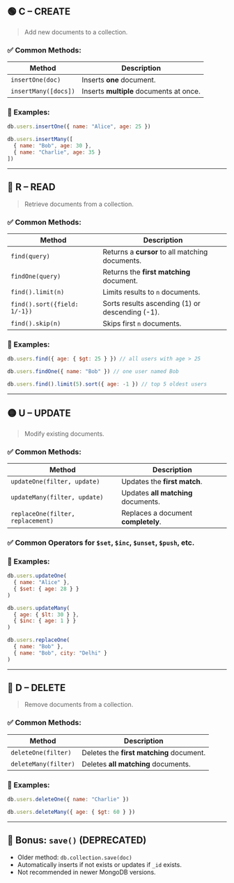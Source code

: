 ## 🟢 **C – CREATE**

> Add new documents to a collection.

### ✅ Common Methods:

| Method               | Description                             |
| -------------------- | --------------------------------------- |
| `insertOne(doc)`     | Inserts **one** document.               |
| `insertMany([docs])` | Inserts **multiple** documents at once. |

### 🔧 Examples:

```js
db.users.insertOne({ name: "Alice", age: 25 })

db.users.insertMany([
  { name: "Bob", age: 30 },
  { name: "Charlie", age: 35 }
])
```

---

## 🔵 **R – READ**

> Retrieve documents from a collection.

### ✅ Common Methods:

| Method                       | Description                                     |
| ---------------------------- | ----------------------------------------------- |
| `find(query)`                | Returns a **cursor** to all matching documents. |
| `findOne(query)`             | Returns the **first matching** document.        |
| `find().limit(n)`            | Limits results to `n` documents.                |
| `find().sort({field: 1/-1})` | Sorts results ascending (1) or descending (-1). |
| `find().skip(n)`             | Skips first `n` documents.                      |

### 🔧 Examples:

```js
db.users.find({ age: { $gt: 25 } }) // all users with age > 25

db.users.findOne({ name: "Bob" }) // one user named Bob

db.users.find().limit(5).sort({ age: -1 }) // top 5 oldest users
```

---

## 🟡 **U – UPDATE**

> Modify existing documents.

### ✅ Common Methods:

| Method                            | Description                         |
| --------------------------------- | ----------------------------------- |
| `updateOne(filter, update)`       | Updates the **first match**.        |
| `updateMany(filter, update)`      | Updates **all matching** documents. |
| `replaceOne(filter, replacement)` | Replaces a document **completely**. |

### ✅ Common Operators for `$set`, `$inc`, `$unset`, `$push`, etc.

### 🔧 Examples:

```js
db.users.updateOne(
  { name: "Alice" },
  { $set: { age: 28 } }
)

db.users.updateMany(
  { age: { $lt: 30 } },
  { $inc: { age: 1 } }
)

db.users.replaceOne(
  { name: "Bob" },
  { name: "Bob", city: "Delhi" }
)
```

---

## 🔴 **D – DELETE**

> Remove documents from a collection.

### ✅ Common Methods:

| Method               | Description                              |
| -------------------- | ---------------------------------------- |
| `deleteOne(filter)`  | Deletes the **first matching** document. |
| `deleteMany(filter)` | Deletes **all matching** documents.      |

### 🔧 Examples:

```js
db.users.deleteOne({ name: "Charlie" })

db.users.deleteMany({ age: { $gt: 60 } })
```

---

## 🔘 Bonus: `save()` (DEPRECATED)

* Older method: `db.collection.save(doc)`
* Automatically inserts if not exists or updates if `_id` exists.
* Not recommended in newer MongoDB versions.

